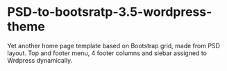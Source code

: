 # PSD-to-bootsratp-3.5-wordpress-theme

Yet another home page template based on Bootstrap grid, made from PSD layout. Top and footer menu, 4 footer columns and siebar assigned to Wrdpress dynamically.

